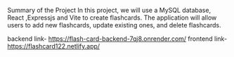 Summary of the Project
In this project, we will use a MySQL database, React ,Expressjs and Vite to create flashcards. The application will allow users to add new flashcards, update existing ones, and delete flashcards.

backend link- https://flash-card-backend-7qj8.onrender.com/
frontend link- https://flashcard122.netlify.app/
